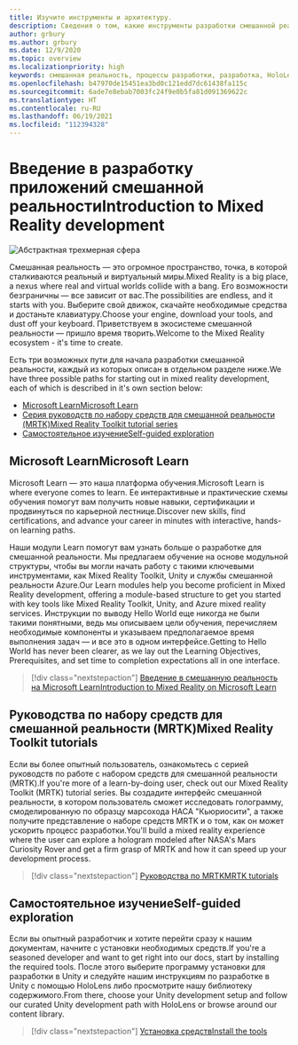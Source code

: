 ```yaml
---
title: Изучите инструменты и архитектуру.
description: Сведения о том, какие инструменты разработки смешанной реальности вам потребуются, чтобы создавать приложения для HoloLens и иммерсивных гарнитур.
author: grbury
ms.author: grbury
ms.date: 12/9/2020
ms.topic: overview
ms.localizationpriority: high
keywords: смешанная реальность, процессы разработки, разработка, HoloLens, Unity, Unreal, DirectX, гарнитура смешанной реальности, гарнитура Windows Mixed Reality, гарнитура виртуальной реальности, что такое виртуальная реальность, что такое дополненная реальность, разработка для виртуальной реальности, разработка для дополненной реальности
ms.openlocfilehash: b47970de15451ea3bd0c121edd7dc61438fa115c
ms.sourcegitcommit: 6ade7e8ebab7003fc24f9e0b5fa81d091369622c
ms.translationtype: HT
ms.contentlocale: ru-RU
ms.lasthandoff: 06/19/2021
ms.locfileid: "112394328"
---
```

# <a name="introduction-to-mixed-reality-development"></a><span data-ttu-id="f4d11-104">Введение в разработку приложений смешанной реальности</span><span class="sxs-lookup"><span data-stu-id="f4d11-104">Introduction to Mixed Reality development</span></span>

![Абстрактная трехмерная сфера](images/development-hero-image.png)

<span data-ttu-id="f4d11-106">Смешанная реальность — это огромное пространство, точка, в которой сталкиваются реальный и виртуальный миры.</span><span class="sxs-lookup"><span data-stu-id="f4d11-106">Mixed Reality is a big place, a nexus where real and virtual worlds collide with a bang.</span></span> <span data-ttu-id="f4d11-107">Его возможности безграничны — все зависит от вас.</span><span class="sxs-lookup"><span data-stu-id="f4d11-107">The possibilities are endless, and it starts with you.</span></span> <span data-ttu-id="f4d11-108">Выберите свой движок, скачайте необходимые средства и достаньте клавиатуру.</span><span class="sxs-lookup"><span data-stu-id="f4d11-108">Choose your engine, download your tools, and dust off your keyboard.</span></span> <span data-ttu-id="f4d11-109">Приветствуем в экосистеме смешанной реальности — пришло время творить.</span><span class="sxs-lookup"><span data-stu-id="f4d11-109">Welcome to the Mixed Reality ecosystem - it's time to create.</span></span>

<span data-ttu-id="f4d11-110">Есть три возможных пути для начала разработки смешанной реальности, каждый из которых описан в отдельном разделе ниже.</span><span class="sxs-lookup"><span data-stu-id="f4d11-110">We have three possible paths for starting out in mixed reality development, each of which is described in it's own section below:</span></span>
* [<span data-ttu-id="f4d11-111">Microsoft Learn</span><span class="sxs-lookup"><span data-stu-id="f4d11-111">Microsoft Learn</span></span>](#microsoft-learn)
* [<span data-ttu-id="f4d11-112">Серия руководств по набору средств для смешанной реальности (MRTK)</span><span class="sxs-lookup"><span data-stu-id="f4d11-112">Mixed Reality Toolkit tutorial series</span></span>](#mixed-reality-toolkit-tutorials)
* [<span data-ttu-id="f4d11-113">Самостоятельное изучение</span><span class="sxs-lookup"><span data-stu-id="f4d11-113">Self-guided exploration</span></span>](#self-guided-exploration)

## <a name="microsoft-learn"></a><span data-ttu-id="f4d11-114">Microsoft Learn</span><span class="sxs-lookup"><span data-stu-id="f4d11-114">Microsoft Learn</span></span>

<span data-ttu-id="f4d11-115">Microsoft Learn — это наша платформа обучения.</span><span class="sxs-lookup"><span data-stu-id="f4d11-115">Microsoft Learn is where everyone comes to learn.</span></span> <span data-ttu-id="f4d11-116">Ее интерактивные и практические схемы обучения помогут вам получить новые навыки, сертификации и продвинуться по карьерной лестнице.</span><span class="sxs-lookup"><span data-stu-id="f4d11-116">Discover new skills, find certifications, and advance your career in minutes with interactive, hands-on learning paths.</span></span>

<span data-ttu-id="f4d11-117">Наши модули Learn помогут вам узнать больше о разработке для смешанной реальности. Мы предлагаем обучение на основе модульной структуры, чтобы вы могли начать работу с такими ключевыми инструментами, как Mixed Reality Toolkit, Unity и службы смешанной реальности Azure.</span><span class="sxs-lookup"><span data-stu-id="f4d11-117">Our Learn modules help you become proficient in Mixed Reality development, offering a module-based structure to get you started with key tools like Mixed Reality Toolkit, Unity, and Azure mixed reality services.</span></span> <span data-ttu-id="f4d11-118">Инструкции по выводу Hello World еще никогда не были такими понятными, ведь мы описываем цели обучения, перечисляем необходимые компоненты и указываем предполагаемое время выполнения задач — и все это в одном интерфейсе.</span><span class="sxs-lookup"><span data-stu-id="f4d11-118">Getting to Hello World has never been clearer, as we lay out the Learning Objectives, Prerequisites, and set time to completion expectations all in one interface.</span></span>

> [!div class="nextstepaction"]
> [<span data-ttu-id="f4d11-119">Введение в смешанную реальность на Microsoft Learn</span><span class="sxs-lookup"><span data-stu-id="f4d11-119">Introduction to Mixed Reality on Microsoft Learn</span></span>](/learn/modules/intro-to-mixed-reality)

## <a name="mixed-reality-toolkit-tutorials"></a><span data-ttu-id="f4d11-120">Руководства по набору средств для смешанной реальности (MRTK)</span><span class="sxs-lookup"><span data-stu-id="f4d11-120">Mixed Reality Toolkit tutorials</span></span>

<span data-ttu-id="f4d11-121">Если вы более опытный пользователь, ознакомьтесь с серией руководств по работе с набором средств для смешанной реальности (MRTK).</span><span class="sxs-lookup"><span data-stu-id="f4d11-121">If you're more of a learn-by-doing user, check out our Mixed Reality Toolkit (MRTK) tutorial series.</span></span> <span data-ttu-id="f4d11-122">Вы создадите интерфейс смешанной реальности, в котором пользователь сможет исследовать голограмму, смоделированную по образцу марсохода НАСА "Кьюриосити", а также получите представление о наборе средств MRTK и о том, как он может ускорить процесс разработки.</span><span class="sxs-lookup"><span data-stu-id="f4d11-122">You'll build a mixed reality experience where the user can explore a hologram modeled after NASA's Mars Curiosity Rover and get a firm grasp of MRTK and how it can speed up your development process.</span></span>

> [!div class="nextstepaction"]
> [<span data-ttu-id="f4d11-123">Руководства по MRTK</span><span class="sxs-lookup"><span data-stu-id="f4d11-123">MRTK tutorials</span></span>](unity/tutorials/mr-learning-base-01.md)

## <a name="self-guided-exploration"></a><span data-ttu-id="f4d11-124">Самостоятельное изучение</span><span class="sxs-lookup"><span data-stu-id="f4d11-124">Self-guided exploration</span></span>

<span data-ttu-id="f4d11-125">Если вы опытный разработчик и хотите перейти сразу к нашим документам, начните с установки необходимых средств.</span><span class="sxs-lookup"><span data-stu-id="f4d11-125">If you're a seasoned developer and want to get right into our docs, start by installing the required tools.</span></span> <span data-ttu-id="f4d11-126">После этого выберите программу установки для разработки в Unity и следуйте нашим инструкциям по разработке в Unity с помощью HoloLens либо просмотрите нашу библиотеку содержимого.</span><span class="sxs-lookup"><span data-stu-id="f4d11-126">From there, choose your Unity development setup and follow our curated Unity development path with HoloLens or browse around our content library.</span></span>

> [!div class="nextstepaction"]
> [<span data-ttu-id="f4d11-127">Установка средств</span><span class="sxs-lookup"><span data-stu-id="f4d11-127">Install the tools</span></span>](install-the-tools.md)
